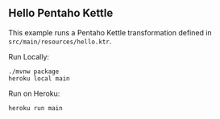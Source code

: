 Hello Pentaho Kettle
--------------------

This example runs a Pentaho Kettle transformation defined in `src/main/resources/hello.ktr`.

Run Locally:

    ./mvnw package
    heroku local main

Run on Heroku:

    heroku run main
